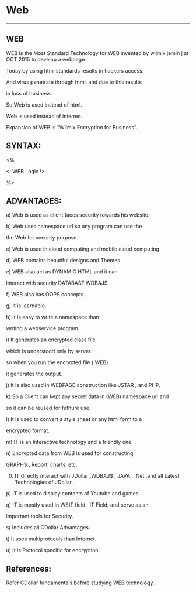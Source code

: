 # Web
-----

WEB
---

WEB   is   the  Most  Standard  Technology for  WEB  invented  by  wilmix  jemin  j   at   OCT  2015 to   develop  a    webpage.

Today   by  using   html  standards results   in   hackers  access.

And  virus  penetrate   through  html.  and  due  to  this  results  

in  loss  of  business.

So  Web  is  used  instead  of  html.

Web  is  used   instead  of  internet.


Expansion  of  WEB  is  "Wilmix   Encryption  for  Business".



SYNTAX:
------



 <WEB>
            
 <WPACK>

 <%

 <!  WEB  Logic  !>

 %>


</WEB>



ADVANTAGES:
----------

a)  Web  is   used  as  client  faces  security  towards   his  website.

b) Web  uses   namespace  url  so any   program   can   use   the

the  Web  for  security  purpose.

c)  Web   is   used   in  cloud  computing  and  mobile  cloud computing

d)  WEB  contains  beautiful  designs  and Themes  .

e)  WEB  also  act  as  DYNAMIC  HTML  and  it   can

interact  with  security   DATABASE  WDBAJ$.

f) WEB  also  has  OOPS  concepts.

g)  It  is  learnable.

h)  It  is    easy  to  write   a  namespace  than

writing   a    webservice  program.

i) It  generates  an  encrypted  class  file

which  is   understood   only  by  server.

so   when  you  run  the  encrypted  file (.WEB)

it  generates    the  output.

j) It  is  also  used   in  WEBPAGE  construction  like  JSTAR  ,  and  PHP.

k) So  a  Client  can  kept  any   secret  data  in  (WEB)  namespace  url  and

so  it  can  be  reused  for  futhure  use.


l) It  is  used   to  convert   a   style  sheet  or  any  html  form   to  a 

encrypted  format.

m)  IT  is  an  Interactive  technology  and  a   friendly  one.

n) Encrypted   data   from   WEB  is    used   for   constructing  

GRAPHS   ,  Report,  charts, etc.

0) IT  directly  interact   with  JDollar  ,WDBAJ$ , JAVA ,  .Net  ,and  all  Latest  Technologies  of  JDollar.

p) IT  is  used  to  display  contents  of  Youtube  and  games....

q) IT  is  mostly  used  in   WSIT  field  ,  IT Field;  and  serve  as  an

important  tools  for  Security.

s)  Includes  all  CDollar  Advantages.

t)  It  uses   multiprotocols  than  Internet.

u)   It  is   Protocol  specific   for  encryption.





References:
-----------

Refer  CDollar  fundamentals  before  studying  WEB  technology.










